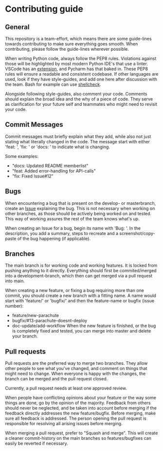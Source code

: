 # Contributing guide
## General
This repository is a team-effort, which means there are some guide-lines towards contributing to make sure everything goes smooth. When contributing, please follow the guide-lines wherever possible.

When writing Python code, always follow the PEP8 rules. Violations against those will be highlighted by most modern Python IDE's that use a linter. VSCode has an [extension](https://code.visualstudio.com/docs/python/linting), and Pycharm has that baked in. These PEP8 rules will ensure a readable and consistent codebase. 
If other languages are used, look if they have style-guides, and add one here after discussion with the team. Bash for example can use [shellcheck](https://www.shellcheck.net/).

Alongside following style-guides, also comment your code. Comments should explain the broad idea and the why of a piece of code. They serve as clarification for your future self and teammates who might need to revisit your code.


## Commit Messages
Commit messages must briefly explain what they add, while also not just stating what literally changed in the code. The message start with either 'feat: ', 'fix: ' or 'docs: ' to indicate what is changing.

Some examples:
- "docs: Updated README memberlist"
- "feat: Added error-handling for API-calls"
- "fix: Fixed Issue#12"


## Bugs
When encountering a bug that is present on the develop- or masterbranch, create an [Issue](https://github.com/AnTARES-UGent/simulation/issues) explaining the bug. This is not necessary when working on other branches, as those should be actively being worked on and tested. This way of working assures the rest of the team knows what's up.

When creating an Issue for a bug, begin its name with 'Bug: '.
In the description, you add a summary, steps to recreate and a screenshot/copy-paste of the bug happening (if applicable). 

## Branches
The main branch is for working code and working features.
It is locked from pushing anything to it directly.
Everything should first be commited/merged into a development-branch,
which then can get merged via a pull request into main.

When creating a new feature,
or fixing a bug requiring more than one commit, you should create a new branch with a fitting name.
A name would start with 'feature/' or 'bugfix/' and then the feature-name or bugfix (issue number):
- feature/new-parachute
- bugfix/#13-parachute-doesnt-deploy
- doc-update/add-workflow
 When the new feature is finished, or the bug is completely fixed and tested, you can merge into master and delete your branch. 


## Pull requests
Pull requests are the preferred way to merge two branches. They allow other people to see what you've changed, and comment on things that might need to change. When everyone is happy with the changes, the branch can be merged and the pull request closed. 

Currently, a pull request needs at least one approved review. 

When people have conflicting opinions about your feature or the way some things are done, go by the opinion of the majority. Feedback from others should never be neglected, and be taken into account before merging if the feedback directly addresses the new feature/bugfix. Before merging, make sure all feedback is addressed. The person opening the pull request is responsible for resolving all arising issues before merging.

When merging a pull request, prefer to "Squash and merge". This will create a cleaner commit-history on the main branches so features/bugfixes can easily be reverted if necessary.
